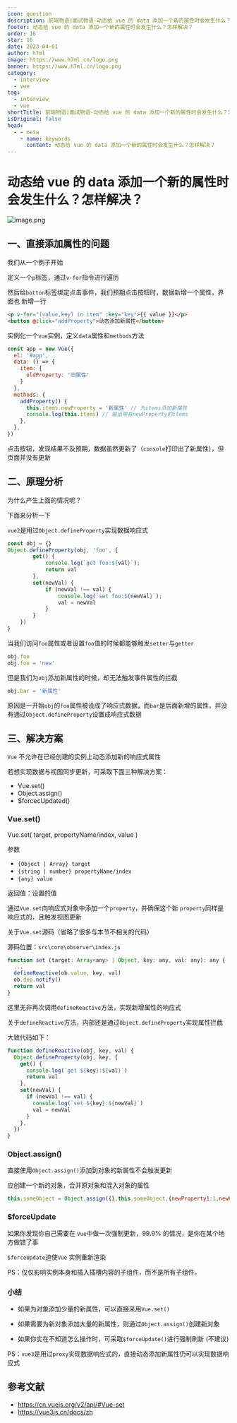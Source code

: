 ```yaml
---
icon: question
description: 前端物语|面试物语-动态给 vue 的 data 添加一个新的属性时会发生什么？怎样解决？
footer: 动态给 vue 的 data 添加一个新的属性时会发生什么？怎样解决？
order: 16
star: 16
date: 2023-04-01
author: h7ml
image: https://www.h7ml.cn/logo.png
banner: https://www.h7ml.cn/logo.png
category:
  - interview
  - vue
tag:
  - interview
  - vue
shortTitle: 前端物语|面试物语-动态给 vue 的 data 添加一个新的属性时会发生什么？怎样解决？
isOriginal: false
head:
  - - meta
    - name: keywords
      content: 动态给 vue 的 data 添加一个新的属性时会发生什么？怎样解决？
---
```


# 动态给 vue 的 data 添加一个新的属性时会发生什么？怎样解决？

![image.png](http://static.5ibug.net/vitepress/assets/images/interview/a502dde0-3acc-11eb-ab90-d9ae814b240d.png)

## 一、直接添加属性的问题

我们从一个例子开始

定义一个`p`标签，通过`v-for`指令进行遍历

然后给`botton`标签绑定点击事件，我们预期点击按钮时，数据新增一个属性，界面也 新增一行

```html
<p v-for="(value,key) in item" :key="key">{{ value }}</p>
<button @click="addProperty">动态添加新属性</button>
```

实例化一个`vue`实例，定义`data`属性和`methods`方法

```js
const app = new Vue({
  el: '#app',
  data: () => {
    item: {
      oldProperty: '旧属性'
    }
  },
  methods: {
    addProperty() {
      this.items.newProperty = '新属性' // 为items添加新属性
      console.log(this.items) // 输出带有newProperty的items
    },
  },
})
```

点击按钮，发现结果不及预期，数据虽然更新了（`console`打印出了新属性），但页面并没有更新

## 二、原理分析

为什么产生上面的情况呢？

下面来分析一下

`vue2`是用过`Object.defineProperty`实现数据响应式

```js
const obj = {}
Object.defineProperty(obj, 'foo', {
        get() {
            console.log(`get foo:${val}`);
            return val
        },
        set(newVal) {
            if (newVal !== val) {
                console.log(`set foo:${newVal}`);
                val = newVal
            }
        }
    })
}
```

当我们访问`foo`属性或者设置`foo`值的时候都能够触发`setter`与`getter`

```js
obj.foo
obj.foo = 'new'
```

但是我们为`obj`添加新属性的时候，却无法触发事件属性的拦截

```js
obj.bar = '新属性'
```

原因是一开始`obj`的`foo`属性被设成了响应式数据，而`bar`是后面新增的属性，并没有通过`Object.defineProperty`设置成响应式数据

## 三、解决方案

`Vue` 不允许在已经创建的实例上动态添加新的响应式属性

若想实现数据与视图同步更新，可采取下面三种解决方案：

- Vue.set()
- Object.assign()
- $forcecUpdated()

### Vue.set()

Vue.set( target, propertyName/index, value )

参数

- `{Object | Array} target`
- `{string | number} propertyName/index`
- `{any} value`

返回值：设置的值

通过`Vue.set`向响应式对象中添加一个`property`，并确保这个新 `property`同样是响应式的，且触发视图更新

关于`Vue.set`源码（省略了很多与本节不相关的代码）

源码位置：`src\core\observer\index.js`

```js
function set (target: Array<any> | Object, key: any, val: any): any {
  ...
  defineReactive(ob.value, key, val)
  ob.dep.notify()
  return val
}
```

这里无非再次调用`defineReactive`方法，实现新增属性的响应式

关于`defineReactive`方法，内部还是通过`Object.defineProperty`实现属性拦截

大致代码如下：

```js
function defineReactive(obj, key, val) {
  Object.defineProperty(obj, key, {
    get() {
      console.log(`get ${key}:${val}`)
      return val
    },
    set(newVal) {
      if (newVal !== val) {
        console.log(`set ${key}:${newVal}`)
        val = newVal
      }
    },
  })
}
```

### Object.assign()

直接使用`Object.assign()`添加到对象的新属性不会触发更新

应创建一个新的对象，合并原对象和混入对象的属性

```js
this.someObject = Object.assign({},this.someObject,{newProperty1:1,newProperty2:2 ...})
```

### $forceUpdate

如果你发现你自己需要在 `Vue`中做一次强制更新，99.9% 的情况，是你在某个地方做错了事

`$forceUpdate`迫使`Vue` 实例重新渲染

PS：仅仅影响实例本身和插入插槽内容的子组件，而不是所有子组件。

### 小结

- 如果为对象添加少量的新属性，可以直接采用`Vue.set()`

- 如果需要为新对象添加大量的新属性，则通过`Object.assign()`创建新对象

- 如果你实在不知道怎么操作时，可采取`$forceUpdate()`进行强制刷新 (不建议)

PS：`vue3`是用过`proxy`实现数据响应式的，直接动态添加新属性仍可以实现数据响应式

## 参考文献

- <https://cn.vuejs.org/v2/api/#Vue-set>
- <https://vue3js.cn/docs/zh>
